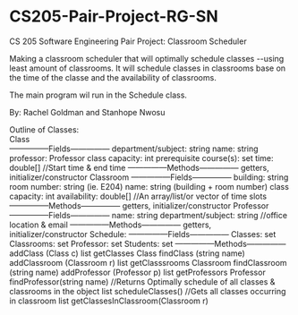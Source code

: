 # CS205-Pair-Project-RG-SN
CS 205 Software Engineering Pair Project: Classroom Scheduler

Making a classroom scheduler that will optimally schedule classes --using least amount of classrooms. It will schedule classes in classrooms base on the time of the classe and the availability of classrooms.

The main program wil run in the Schedule class.

By: Rachel Goldman and Stanhope Nwosu

Outline of Classes:  
Class   
        —————Fields—————
        department/subject: string
        name: string
        professor: Professor
        class capacity: int
        prerequisite course(s): set <Class>
        time: double[] //Start time & end time
        —————Methods—————
        getters, initializer/constructor
Classroom
        —————Fields—————
        building: string
        room number: string (ie. E204) 
        name: string (building + room number)
        class capacity: int
        availability: double[]     //An array/list/or vector of time slots
        —————Methods—————
        getters, initializer/constructor
Professor
        —————Fields—————
        name: string
        department/subject: string
        //office location & email
        —————Methods—————
        getters, initializer/constructor
Schedule:
        —————Fields—————
        Classes: set <Class>
        Classrooms: set <Classrooms>
        Professor: set <Professors>
        Students: set <Students>
        —————Methods—————
        addClass (Class c)
        list <Class> getClasses
        Class findClass (string name)        
        addClassroom (Classroom r)
        list <Classroom> getClasssrooms
        Classroom findClassroom (string name)
        addProfessor (Professor p)
        list <Professor> getProfessors
        Professor findProfessor(string name)
        //Returns Optimally schedule of all classes & classrooms in the object
        list<string> scheduleClasses()
        //Gets all classes occurring in classroom
        list<Class> getClassesInClassroom(Classroom r)
